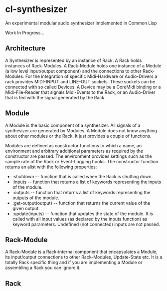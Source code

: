 # cl-synthesizer
An experimental modular audio synthesizer implemented in Common Lisp

Work In Progress...

## Architecture

A Synthesizer is represented by an instance of Rack. A Rack holds instances of Rack-Modules. A Rack-Module
holds one instance of a Module (a low level input/output component) and the connections to other Rack-Modules. 
For the integration of specific Midi-Hardware or Audio-Drivers a rack provides MIDI-INPUT and LINE-OUT sockets.
These sockets can be connected with so called Devices. A Device may be a CoreMidi binding or a Midi-File-Reader 
that signals Midi-Events to the Rack, or an Audio-Driver that is fed with the signal generated by the Rack.

## Module

A Module is the basic component of a synthesizer. All signals of a synthesizer are generated by Modules. A Module
does not know anything about other modules or the Rack. It just provides a couple of functions.

Modules are defined as constructor functions to which a name, an environment and arbitrary additional parameters as required 
by the constructor are passed. The environment provides settings such as the sample rate of the Rack or Event-Logging hooks.
The constructor function returns an alist with the following properties:

- :shutdown -- function that is called when the Rack is shutting down.
- :inputs -- function that returns a list of keywords representing the inputs of the module. 
- :outputs -- function that returns a list of keywords representing the outputs of the module. 
- :get-output(output) -- function that returns the current value of the given output.
- :update(inputs) -- function that updates the state of the module. It is called with all input values (as declared by the inputs function) as keyword parameters. Undefined (not connected) inputs are not passed.

## Rack-Module

A Rack-Module is a Rack-internal component that encapsulates a Module, its input/output connections to other Rack-Modules, 
Update-State etc. It is a totally Rack specific thing and if you are implementing a Module or assembling a Rack
you can ignore it.   

## Rack

